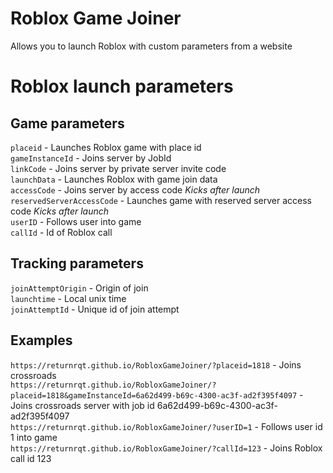 # Roblox Game Joiner
Allows you to launch Roblox with custom parameters from a website

# Roblox launch parameters
## Game parameters
`placeid` - Launches Roblox game with place id<br />
`gameInstanceId` - Joins server by JobId<br />
`linkCode` - Joins server by private server invite code<br />
`launchData` - Launches Roblox with game join data<br />
`accessCode` - Joins server by access code *Kicks after launch*<br />
`reservedServerAccessCode` - Launches game with reserved server access code *Kicks after launch*<br />
`userID` - Follows user into game<br />
`callId` - Id of Roblox call<br />
## Tracking parameters
`joinAttemptOrigin` - Origin of join<br />
`launchtime` - Local unix time<br />
`joinAttemptId` - Unique id of join attempt<br />
## Examples
`https://returnrqt.github.io/RobloxGameJoiner/?placeid=1818` - Joins crossroads<br />
`https://returnrqt.github.io/RobloxGameJoiner/?placeid=1818&gameInstanceId=6a62d499-b69c-4300-ac3f-ad2f395f4097` - Joins crossroads server with job id 6a62d499-b69c-4300-ac3f-ad2f395f4097<br />
`https://returnrqt.github.io/RobloxGameJoiner/?userID=1` - Follows user id 1 into game<br />
`https://returnrqt.github.io/RobloxGameJoiner/?callId=123` - Joins Roblox call id 123<br />
